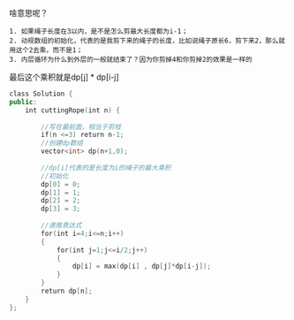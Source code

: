 啥意思呢？

	1. 如果绳子长度在3以内，是不是怎么剪最大长度都为i-1；
	2. 动规数组的初始化，代表的是我剪下来的绳子的长度，比如说绳子原长6，剪下来2，那么就用这个2去乘，而不是1；
	3. 内层循环为什么到外层的一般就结束了？因为你剪掉4和你剪掉2的效果是一样的
最后这个乘积就是dp[j] * dp[i-j]

```c++
class Solution {
public:
    int cuttingRope(int n) {
        
        //写在最前面，相当于剪枝
        if(n <=3) return n-1;
        //创建dp数组 
        vector<int> dp(n+1,0);
 
        //dp[i]代表的是长度为i的绳子的最大乘积
        //初始化
        dp[0] = 0;
        dp[1] = 1;
        dp[2] = 2;
        dp[3] = 3;
        
        //递推表达式
        for(int i=4;i<=n;i++)
        {
            for(int j=1;j<=i/2;j++)
            {
                dp[i] = max(dp[i] , dp[j]*dp[i-j]);
            }
        }
        return dp[n];
    }
};
```